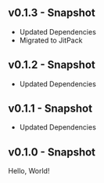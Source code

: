 ## v0.1.3 - Snapshot
* Updated Dependencies
* Migrated to JitPack

## v0.1.2 - Snapshot
* Updated Dependencies

## v0.1.1 - Snapshot
* Updated Dependencies

## v0.1.0 - Snapshot
Hello, World!
